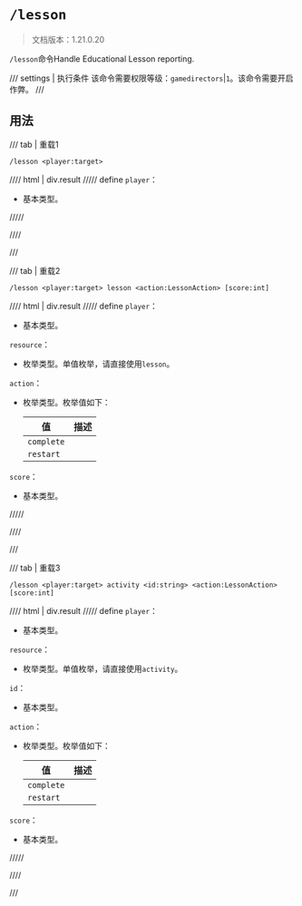 # `/lesson`

> 文档版本：1.21.0.20

`/lesson`命令Handle Educational Lesson reporting.

/// settings | 执行条件
该命令需要权限等级：`gamedirectors`|`1`。该命令需要开启作弊。
///

## 用法

/// tab | 重载1
```mcfunction
/lesson <player:target>
```

//// html | div.result
///// define
`player`：<!-- md:samp target -->

- 基本类型。


/////

////

///

/// tab | 重载2
```mcfunction
/lesson <player:target> lesson <action:LessonAction> [score:int]
```

//// html | div.result
///// define
`player`：<!-- md:samp target -->

- 基本类型。

`resource`：<!-- md:samp LessonType -->

- 枚举类型。单值枚举，请直接使用`lesson`。

`action`：<!-- md:samp LessonAction -->

- 枚举类型。枚举值如下：

  |值|描述|
  |---|---|
  |`complete`||
  |`restart`||


`score`：<!-- md:samp int -->

- 基本类型。


/////

////

///

/// tab | 重载3
```mcfunction
/lesson <player:target> activity <id:string> <action:LessonAction> [score:int]
```

//// html | div.result
///// define
`player`：<!-- md:samp target -->

- 基本类型。

`resource`：<!-- md:samp LessonActivityType -->

- 枚举类型。单值枚举，请直接使用`activity`。

`id`：<!-- md:samp string -->

- 基本类型。

`action`：<!-- md:samp LessonAction -->

- 枚举类型。枚举值如下：

  |值|描述|
  |---|---|
  |`complete`||
  |`restart`||


`score`：<!-- md:samp int -->

- 基本类型。


/////

////

///
